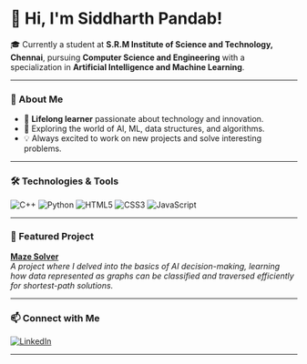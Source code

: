 # 👋 Hi, I'm Siddharth Pandab!

🎓 Currently a student at **S.R.M Institute of Science and Technology, Chennai**, pursuing **Computer Science and Engineering** with a specialization in **Artificial Intelligence and Machine Learning**.

---

### 🚀 About Me

- 🌱 **Lifelong learner** passionate about technology and innovation.
- 🤖 Exploring the world of AI, ML, data structures, and algorithms.
- 💡 Always excited to work on new projects and solve interesting problems.

---

### 🛠️ Technologies & Tools

<p>
  <img src="https://img.shields.io/badge/C++-00599C?style=flat&logo=c%2B%2B&logoColor=white" alt="C++" />
  <img src="https://img.shields.io/badge/Python-3776AB?style=flat&logo=python&logoColor=white" alt="Python" />
  <img src="https://img.shields.io/badge/HTML5-E34F26?style=flat&logo=html5&logoColor=white" alt="HTML5" />
  <img src="https://img.shields.io/badge/CSS3-1572B6?style=flat&logo=css3&logoColor=white" alt="CSS3" />
  <img src="https://img.shields.io/badge/JavaScript-F7DF1E?style=flat&logo=javascript&logoColor=black" alt="JavaScript" />
</p>

---

### 🌟 Featured Project

[**Maze Solver**](https://github.com/Siddharth0901/Maze-solver)  
_A project where I delved into the basics of AI decision-making, learning how data represented as graphs can be classified and traversed efficiently for shortest-path solutions._

---

### 📫 Connect with Me

[![LinkedIn](https://img.shields.io/badge/LinkedIn-blue?style=flat-square&logo=linkedin)](https://www.linkedin.com/in/siddharth-pandab-1aa860371)

---

<!--
**Siddharth0901/Siddharth0901** is a ✨ special ✨ repository because its `README.md` (this file) appears on your GitHub profile.
-->
